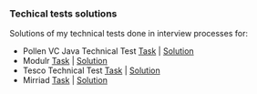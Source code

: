 ### Techical tests solutions

Solutions of my technical tests done in interview processes for:
* Pollen VC Java Technical Test [Task](https://github.com/hczerpak/tech-tests/tree/master/src/main/java/com/hczerpak/pollen/pollen-mid-java-test.docx) | [Solution](https://github.com/hczerpak/tech-tests/tree/master/src/main/java/com/hczerpak/pollen)
* Modulr [Task](https://github.com/hczerpak/tech-tests/tree/master/src/main/java/com/hczerpak/modulr/Modulr_Java_Technical_Test_v1.pdf) | [Solution](https://github.com/hczerpak/tech-tests/tree/master/src/main/java/com/hczerpak/modulr)
* Tesco Technical Test [Task](https://github.com/hczerpak/tech-tests/tree/master/src/main/java/com/hczerpak/tesco/Instrument+Class+Kata.docx) | [Solution](https://github.com/hczerpak/tech-tests/tree/master/src/main/java/com/hczerpak/tesco)
* Mirriad [Task](https://github.com/hczerpak/tech-tests/tree/master/src/main/java/com/hczerpak/mirriad/README.md) | [Solution](https://github.com/hczerpak/tech-tests/tree/master/src/main/java/com/hczerpak/mirriad)
